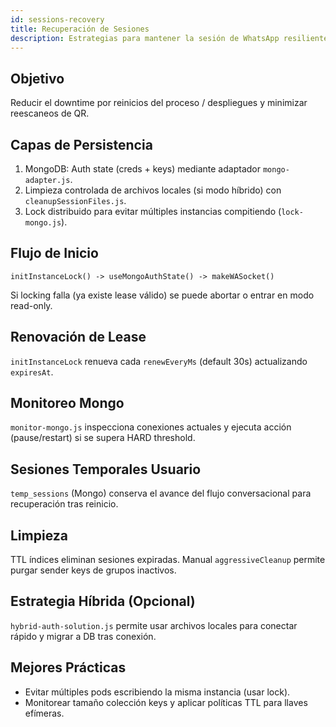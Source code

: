 ```yaml
---
id: sessions-recovery
title: Recuperación de Sesiones
description: Estrategias para mantener la sesión de WhatsApp resiliente.
---
```


## Objetivo
Reducir el downtime por reinicios del proceso / despliegues y minimizar reescaneos de QR.

## Capas de Persistencia
1. MongoDB: Auth state (creds + keys) mediante adaptador `mongo-adapter.js`.
2. Limpieza controlada de archivos locales (si modo híbrido) con `cleanupSessionFiles.js`.
3. Lock distribuido para evitar múltiples instancias compitiendo (`lock-mongo.js`).

## Flujo de Inicio
```
initInstanceLock() -> useMongoAuthState() -> makeWASocket()
```
Si locking falla (ya existe lease válido) se puede abortar o entrar en modo read-only.

## Renovación de Lease
`initInstanceLock` renueva cada `renewEveryMs` (default 30s) actualizando `expiresAt`.

## Monitoreo Mongo
`monitor-mongo.js` inspecciona conexiones actuales y ejecuta acción (pause/restart) si se supera HARD threshold.

## Sesiones Temporales Usuario
`temp_sessions` (Mongo) conserva el avance del flujo conversacional para recuperación tras reinicio.

## Limpieza
TTL índices eliminan sesiones expiradas. Manual `aggressiveCleanup` permite purgar sender keys de grupos inactivos.

## Estrategia Híbrida (Opcional)
`hybrid-auth-solution.js` permite usar archivos locales para conectar rápido y migrar a DB tras conexión.

## Mejores Prácticas
- Evitar múltiples pods escribiendo la misma instancia (usar lock).
- Monitorear tamaño colección keys y aplicar políticas TTL para llaves efímeras.
